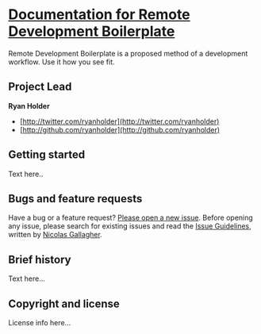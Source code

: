 # [Documentation for Remote Development Boilerplate](http://#)

Remote Development Boilerplate is a proposed method of a development workflow. Use it how you see fit.

## Project Lead

**Ryan Holder**

+ [http://twitter.com/ryanholder](http://twitter.com/ryanholder)
+ [http://github.com/ryanholder](http://github.com/ryanholder)

## Getting started

Text here..

## Bugs and feature requests

Have a bug or a feature request? [Please open a new issue](https://github.com/cityindex/remote-development-boilerplate/issues). Before opening any issue, please search for existing issues and read the [Issue Guidelines](https://github.com/necolas/issue-guidelines), written by [Nicolas Gallagher](https://github.com/necolas/).

## Brief history

Text here...

## Copyright and license

License info here...